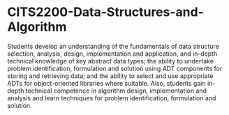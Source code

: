 # CITS2200-Data-Structures-and-Algorithm

Students develop an understanding of the fundamentals of data structure selection, analysis, design, implementation and application, and in-depth technical knowledge of key abstract data types; the ability to undertake problem identification, formulation and solution using ADT components for storing and retrieving data; and the ability to select and use appropriate ADTs for object-oriented libraries where suitable. Also, students gain in-depth technical competence in algorithm design, implementation and analysis and learn techniques for problem identification, formulation and solution.
